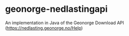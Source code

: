 # geonorge-nedlastingapi
An implementation in Java of the Geonorge Download API (https://nedlasting.geonorge.no/Help)
